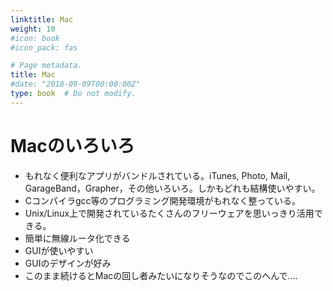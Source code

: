 ```yaml
---
linktitle: Mac
weight: 10
#icon: book
#icon_pack: fas

# Page metadata.
title: Mac
#date: "2018-09-09T00:00:00Z"
type: book  # Do not modify.
---
```


# Macのいろいろ

-  もれなく便利なアプリがバンドルされている。iTunes, Photo, Mail, GarageBand，Grapher，その他いろいろ。しかもどれも結構使いやすい。
-  Cコンパイラgcc等のプログラミング開発環境がもれなく整っている。
-  Unix/Linux上で開発されているたくさんのフリーウェアを思いっきり活用できる。
-  簡単に無線ルータ化できる
-  GUIが使いやすい
-  GUIのデザインが好み
-  このまま続けるとMacの回し者みたいになりそうなのでこのへんで....
